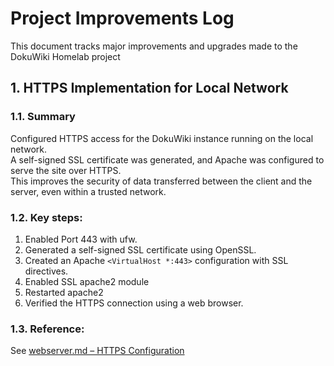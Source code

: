 # Project Improvements Log

This document tracks major improvements and upgrades made to the DokuWiki Homelab project

## 1. HTTPS Implementation for Local Network

### 1.1. Summary
Configured HTTPS access for the DokuWiki instance running on the local network.  
A self-signed SSL certificate was generated, and Apache was configured to serve the site over HTTPS.  
This improves the security of data transferred between the client and the server, even within a trusted network.

### 1.2. Key steps:
1. Enabled Port 443 with ufw.
2. Generated a self-signed SSL certificate using OpenSSL.
3. Created an Apache `<VirtualHost *:443>` configuration with SSL directives.
4. Enabled SSL apache2 module
5. Restarted apache2 
6. Verified the HTTPS connection using a web browser.

### 1.3. Reference:
See [webserver.md – HTTPS Configuration](webserver.md#i-https-configuration)
